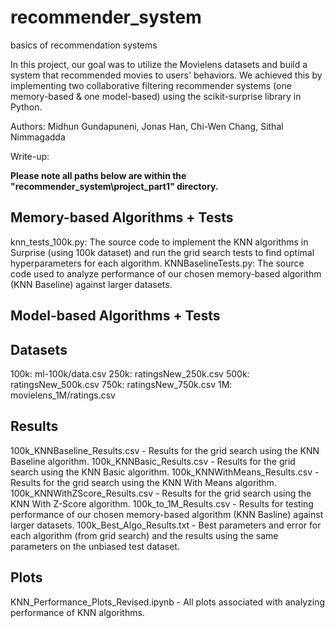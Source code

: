 # recommender_system
basics of recommendation systems

In this project, our goal was to utilize the Movielens datasets and build a system that recommended movies to users' behaviors.
We achieved this by implementing two collaborative filtering recommender systems (one memory-based & one model-based) using the scikit-surprise library in Python.


Authors: Midhun Gundapuneni, Jonas Han, Chi-Wen Chang, Sithal Nimmagadda


Write-up: 



**Please note all paths below are within the "recommender_system\project_part1" directory.**

Memory-based Algorithms + Tests
-------------------------------
knn_tests_100k.py: The source code to implement the KNN algorithms in Surprise (using 100k dataset) and 
run the grid search tests to find optimal hyperparameters for each algorithm.
KNNBaselineTests.py: The source code used to analyze performance of our chosen memory-based algorithm (KNN Baseline) against
larger datasets. 


Model-based Algorithms + Tests
------------------------------



Datasets
--------
100k: ml-100k/data.csv
250k: ratingsNew_250k.csv
500k: ratingsNew_500k.csv
750k: ratingsNew_750k.csv
1M: movielens_1M/ratings.csv


Results
-------
100k_KNNBaseline_Results.csv - Results for the grid search using the KNN Baseline algorithm.
100k_KNNBasic_Results.csv - Results for the grid search using the KNN Basic algorithm.
100k_KNNWithMeans_Results.csv - Results for the grid search using the KNN With Means algorithm.
100k_KNNWithZScore_Results.csv - Results for the grid search using the KNN With Z-Score algorithm.
100k_to_1M_Results.csv - Results for testing performance of our chosen memory-based algorithm (KNN Basline) against larger datasets.
100k_Best_Algo_Results.txt - Best parameters and error for each algorithm (from grid search) and the results using the same parameters on the unbiased test dataset.


Plots
-----
KNN_Performance_Plots_Revised.ipynb - All plots associated with analyzing performance of KNN algorithms.
